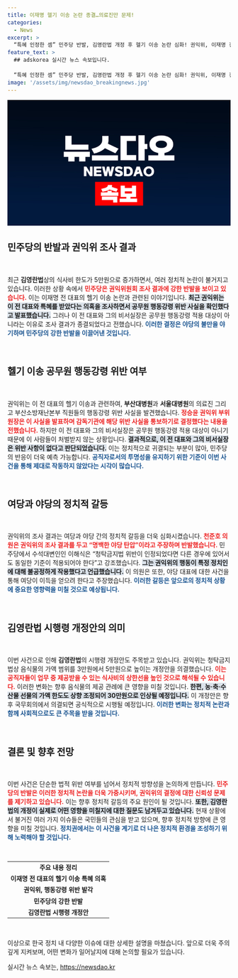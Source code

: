 ```yaml
---
title: 이재명 헬기 이송 논란 종결…의료진만 문제!
categories:
  - News
excerpt: >
  “특혜 인정한 셈” 민주당 반발, 김영란법 개정 후 헬기 이송 논란 심화! 권익위, 이재명 전 대표의 긴급 이송 과정에서의 위반 사실 확인… 야당 탄압 주장까지! 클릭해 진실을 확인하세요!
feature_text: >
  ## adskorea 실시간 뉴스 속보입니다.

  “특혜 인정한 셈” 민주당 반발, 김영란법 개정 후 헬기 이송 논란 심화! 권익위, 이재명 전 대표의 긴급 이송 과정에서의 위반 사실 확인… 야당 탄압 주장까지! 클릭해 진실을 확인하세요!
image: '/assets/img/newsdao_breakingnews.jpg'
---
```


<p><img src="/assets/img/newsdao_breakingnews.jpg" alt="adskorea 속보" /></p>

<h2 data-ke-size="size26">민주당의 반발과 권익위 조사 결과</h2>

<p data-ke-size="size16">&nbsp;</p> 

<p>최근 <strong>김영란법</strong>상의 식사비 한도가 5만원으로 증가하면서, 여러 정치적 논란이 불거지고 있습니다. 이러한 상황 속에서 <b><span style="color: #ee2323;">민주당은 권익위원회 조사 결과에 강한 반발을 보이고 있습니다.</span></b> 이는 이재명 전 대표의 헬기 이송 논란과 관련된 이야기입니다. <b><span style="background-color: #21538527;">최근 권익위는 이 전 대표와 특혜를 받았다는 의혹을 조사하면서 공무원 행동강령 위반 사실을 확인했다고 발표했습니다.</span></b> 그러나 이 전 대표와 그의 비서실장은 공무원 행동강령 적용 대상이 아니라는 이유로 조사 결과가 종결되었다고 전했습니다. <b><span style="color: #1a5490;">이러한 결정은 야당의 불만을 야기하며 민주당의 강한 반발을 이끌어낸 것입니다.</span></b></p>

<p data-ke-size="size16">&nbsp;</p> 

<h2 data-ke-size="size26">헬기 이송 공무원 행동강령 위반 여부</h2>

<p data-ke-size="size16">&nbsp;</p> 

<p>권익위는 이 전 대표의 헬기 이송과 관련하여, <strong>부산대병원</strong>과 <strong>서울대병원</strong>의 의료진 그리고 부산소방재난본부 직원들의 행동강령 위반 사실을 발견했습니다. <b><span style="color: #ee2323;">정승윤 권익위 부위원장은 이 사실을 발표하며 감독기관에 해당 위반 사실을 통보하기로 결정했다는 내용을 전했습니다.</span></b> 하지만 이 전 대표와 그의 비서실장은 공무원 행동강령 적용 대상이 아니기 때문에 이 사람들이 처벌받지 않는 상황입니다. <b><span style="background-color: #21538527;">결과적으로, 이 전 대표와 그의 비서실장은 위반 사항이 없다고 판단되었습니다.</span></b> 이는 정치적으로 귀결되는 부분이 많아, 민주당의 반응이 더욱 예측 가능합니다. <b><span style="color: #1a5490;">공직자로서의 투명성을 유지하기 위한 기준이 이번 사건을 통해 제대로 작동하지 않았다는 시각이 많습니다.</span></b></p>

<p data-ke-size="size16">&nbsp;</p> 

<h2 data-ke-size="size26">여당과 야당의 정치적 갈등</h2>

<p data-ke-size="size16">&nbsp;</p> 

<p>권익위의 조사 결과는 여당과 야당 간의 정치적 갈등을 더욱 심화시켰습니다. <b><span style="color: #ee2323;">천준호 의원은 권익위의 조사 결과를 두고 “명백한 야당 탄압”이라고 주장하며 반발했습니다.</span></b> 민주당에서 수석대변인인 이해식은 “청탁금지법 위반이 인정되었다면 다른 경우에 있어서도 동일한 기준이 적용되어야 한다”고 강조했습니다. <b><span style="background-color: #21538527;">그는 권익위의 행동이 특정 정치인에 대해 불공정하게 작용했다고 언급했습니다.</span></b> 이 의원은 또한, 야당 대표에 대한 사건을 통해 여당이 이득을 얻으려 한다고 주장했습니다. <b><span style="color: #1a5490;">이러한 갈등은 앞으로의 정치적 상황에 중요한 영향력을 미칠 것으로 예상됩니다.</span></b></p>

<p data-ke-size="size16">&nbsp;</p> 

<h2 data-ke-size="size26">김영란법 시행령 개정안의 의미</h2>

<p data-ke-size="size16">&nbsp;</p>

<p>이번 사건으로 인해 <strong>김영란법</strong>의 시행령 개정안도 주목받고 있습니다. 권익위는 청탁금지법상 음식물의 가액 범위를 3만원에서 5만원으로 높이는 개정안을 의결했습니다. <b><span style="color: #ee2323;">이는 공직자들이 업무 중 제공받을 수 있는 식사비의 상한선을 높인 것으로 해석될 수 있습니다.</span></b> 이러한 변화는 향후 음식물의 제공 관례에 큰 영향을 미칠 것입니다. <b><span style="background-color: #21538527;">한편, 농·축·수산물 선물의 가액 한도도 상향 조정되어 30만원으로 인상될 예정입니다.</span></b> 이 개정안은 향후 국무회의에서 의결되면 공식적으로 시행될 예정입니다. <b><span style="color: #1a5490;">이러한 변화는 정치적 논란과 함께 사회적으로도 큰 주목을 받을 것입니다.</span></b></p>

<p data-ke-size="size16">&nbsp;</p> 

<h2 data-ke-size="size26">결론 및 향후 전망</h2>

<p data-ke-size="size16">&nbsp;</p> 

<p>이번 사건은 단순한 법적 위반 여부를 넘어서 정치적 방향성을 논의하게 만듭니다. <b><span style="color: #ee2323;">민주당의 반발은 이러한 정치적 논란을 더욱 가중시키며, 권익위의 결정에 대한 신뢰성 문제를 제기하고 있습니다.</span></b> 이는 향후 정치적 갈등의 주요 원인이 될 것입니다. <b><span style="background-color: #21538527;">또한, 김영란법의 개정이 실제로 어떤 영향을 미칠지에 대한 질문도 남겨두고 있습니다.</span></b> 현재 상황에서 불거진 여러 가지 이슈들은 국민들의 관심을 받고 있으며, 향후 정치적 방향에 큰 영향을 미칠 것입니다. <b><span style="color: #1a5490;">정치권에서는 이 사건을 계기로 더 나은 정치적 환경을 조성하기 위해 노력해야 할 것입니다.</span></b></p>

<p data-ke-size="size16">&nbsp;</p> 

<table style="width: 100%; border-collapse: collapse;">
    <tr>
        <td style="text-align: center; height: 17px;"><b>주요 내용 정리</b></td>
    </tr>
    <tr>
        <td style="text-align: center; height: 17px;"><b>이재명 전 대표의 헬기 이송 특혜 의혹</b></td>
    </tr>
    <tr>
        <td style="text-align: center; height: 17px;"><b>권익위, 행동강령 위반 발각</b></td>
    </tr>
    <tr>
        <td style="text-align: center; height: 17px;"><b>민주당의 강한 반발</b></td>
    </tr>
    <tr>
        <td style="text-align: center; height: 17px;"><b>김영란법 시행령 개정안</b></td>
    </tr>
</table>

<p data-ke-size="size16">&nbsp;</p> 

<p>이상으로 한국 정치 내 다양한 이슈에 대한 상세한 설명을 마쳤습니다. 앞으로 더욱 주의 깊게 지켜보며, 어떤 변화가 일어날지에 대해 논의할 필요가 있습니다.</p>
실시간 뉴스 속보는, <a href="https://newsdao.kr" rel="dofollow">https://newsdao.kr</a>


